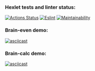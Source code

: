 ### Hexlet tests and linter status:
[![Actions Status](https://github.com/maxmelkin/frontend-project-lvl1/workflows/hexlet-check/badge.svg)](https://github.com/maxmelkin/frontend-project-lvl1/actions)
[![Eslint](https://github.com/maxmelkin/frontend-project-lvl1/actions/workflows/eslint_.yml/badge.svg)](https://github.com/maxmelkin/frontend-project-lvl1/actions/workflows/eslint_.yml)
[![Maintainability](https://api.codeclimate.com/v1/badges/a99a88d28ad37a79dbf6/maintainability)](https://codeclimate.com/github/codeclimate/codeclimate/maintainability)

### Brain-even demo:
[![asciicast](https://asciinema.org/a/1xeBbzyIcBkqT8OSXIQCH8Kte)](https://asciinema.org/a/1xeBbzyIcBkqT8OSXIQCH8Kte)

### Brain-calc demo:
[![asciicast](https://asciinema.org/a/PXFO6WK46BNg7n9xAUeBdDUeM)](https://asciinema.org/a/PXFO6WK46BNg7n9xAUeBdDUeM)
